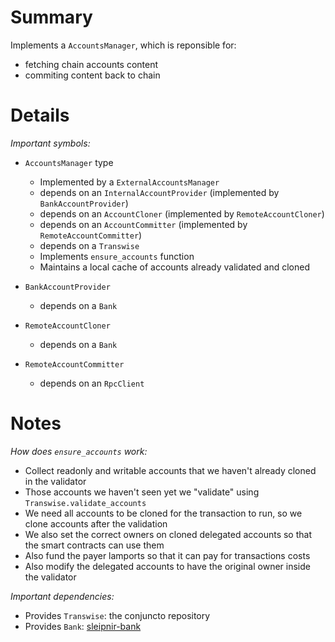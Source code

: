 
# Summary

Implements a `AccountsManager`, which is reponsible for:

- fetching chain accounts content
- commiting content back to chain

# Details

*Important symbols:*

- `AccountsManager` type
  - Implemented by a `ExternalAccountsManager`
  - depends on an `InternalAccountProvider` (implemented by `BankAccountProvider`)
  - depends on an `AccountCloner` (implemented by `RemoteAccountCloner`)
  - depends on an `AccountCommitter` (implemented by `RemoteAccountCommitter`)
  - depends on a `Transwise`
  - Implements `ensure_accounts` function
  - Maintains a local cache of accounts already validated and cloned

- `BankAccountProvider`
  - depends on a `Bank`

- `RemoteAccountCloner`
  - depends on a `Bank`

- `RemoteAccountCommitter`
  - depends on an `RpcClient`

# Notes

*How does `ensure_accounts` work:*

- Collect readonly and writable accounts that we haven't already cloned in the validator
- Those accounts we haven't seen yet we "validate" using `Transwise.validate_accounts`
- We need all accounts to be cloned for the transaction to run, so we clone accounts after the validation
- We also set the correct owners on cloned delegated accounts so that the smart contracts can use them
- Also fund the payer lamports so that it can pay for transactions costs
- Also modify the delegated accounts to have the original owner inside the validator

*Important dependencies:*

- Provides `Transwise`: the conjuncto repository
- Provides `Bank`: [sleipnir-bank](../sleipnir-bank/README.md)
